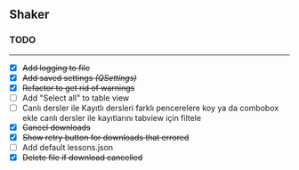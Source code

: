 ## Shaker

### TODO

---
- [x] ~~Add logging to file~~
- [x] ~~Add saved settings *(QSettings)*~~
- [x] ~~Refactor to get rid of warnings~~
- [ ] Add "Select all" to table view
- [ ] Canlı dersler ile Kayıtlı dersleri farklı pencerelere koy 
  ya da combobox ekle canlı dersler ile kayıtlarını
  tabview için filtele 
- [x] ~~Cancel downloads~~
- [x] ~~Show retry button for downloads that errored~~
- [ ] Add default lessons.json
- [x] ~~Delete file if download cancelled~~